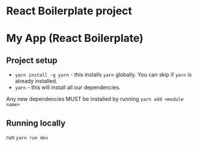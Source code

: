 # React Boilerplate project

# My App (React Boilerplate)

## Project setup

* `yarn install -g yarn` - this installs `yarn` globally. You can skip if `yarn` is already installed.
* `yarn` - this will install all our dependencies.

Any new dependencies MUST be installed by running `yarn add <module name>`

## Running locally
 
run `yarn run dev`

